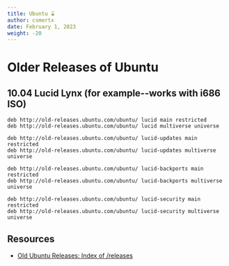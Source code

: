 ```yaml
---
title: Ubuntu ⌛
author: csmertx
date: February 1, 2023
weight: -20
---
```


# Older Releases of Ubuntu

## 10.04 Lucid Lynx (for example--works with i686 ISO)

```
deb http://old-releases.ubuntu.com/ubuntu/ lucid main restricted
deb http://old-releases.ubuntu.com/ubuntu/ lucid multiverse universe

deb http://old-releases.ubuntu.com/ubuntu/ lucid-updates main restricted
deb http://old-releases.ubuntu.com/ubuntu/ lucid-updates multiverse universe

deb http://old-releases.ubuntu.com/ubuntu/ lucid-backports main restricted
deb http://old-releases.ubuntu.com/ubuntu/ lucid-backports multiverse universe

deb http://old-releases.ubuntu.com/ubuntu/ lucid-security main restricted
deb http://old-releases.ubuntu.com/ubuntu/ lucid-security multiverse universe
```

## Resources

- [Old Ubuntu Releases: Index of /releases](https://old-releases.ubuntu.com/releases/)
